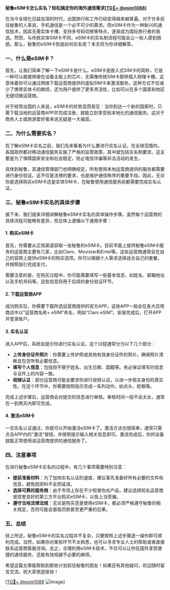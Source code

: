 **秘鲁eSIM卡怎么实名？轻松搞定你的海外通信需求[[TG💪+ @esim1088](https://t.me/s/esim1088)]**

在当今全球化日益加深的时代，出国旅行和工作已经变得越来越普遍。对于许多前往秘鲁的人来说，手机通信是一个必不可少的需求。而eSIM卡作为一种新兴的通信技术，因其无需实体卡槽、支持多号码切换等特点，逐渐成为国际旅行者的首选。然而，与传统实体SIM卡不同，eSIM卡的实名制流程可能会让一些人感到困惑。那么，秘鲁的eSIM卡到底如何实名呢？本文将为你详细解答。

### 一、什么是eSIM卡？

首先，让我们简单了解一下eSIM卡是什么。eSIM卡是嵌入式SIM卡的简称，它是一种可以直接焊接在设备主板上的芯片，无需像传统SIM卡那样插入物理卡槽。这意味着你可以通过网络下载运营商提供的虚拟SIM卡来激活服务。这种方式不仅减少了携带实体卡的麻烦，还为用户提供了更多灵活性，比如可以在多个国家和地区无缝切换运营商。

对于经常出国的人来说，eSIM卡的优势显而易见：当你到达一个新的国家时，只需下载当地的运营商APP并完成注册，就能立刻享受到本地化的通信服务。这对于商务人士或旅游爱好者来说无疑是一大福音。

### 二、为什么需要实名？

在了解eSIM卡实名之前，我们先来看看为什么要进行实名认证。在全球范围内，各国政府都对移动通信服务实施了严格的监管政策，其中就包括实名制要求。这主要是为了保障国家安全和社会稳定，防止电信诈骗等非法活动的发生。

具体到秘鲁，其通信管理部门也明确规定，所有使用本地运营商提供的服务都需要进行身份验证。这不仅是法律的要求，也是维护通信秩序的重要手段。因此，无论你是选择购买eSIM卡还是实体SIM卡，在秘鲁使用通信服务前都需要完成实名认证。

### 三、秘鲁eSIM卡实名的具体步骤

接下来，我们就来详细讲解秘鲁eSIM卡实名的具体操作步骤。虽然每个运营商的具体流程可能略有差异，但总体上遵循以下通用步骤：

#### 1. 购买eSIM卡

首先，你需要从正规渠道获取一张秘鲁的eSIM卡。目前市面上提供秘鲁eSIM卡服务的运营商主要有几家，比如Claro、Movistar和Entel等。这些运营商通常会在自己的官网上提供eSIM卡的购买选项。你可以根据个人需求选择适合自己的套餐，并按照指引完成支付。

需要注意的是，在购买过程中，你可能需要填写一些基本信息，如姓名、邮箱地址以及手机号码等。这些信息将用于后续的身份验证环节。

#### 2. 下载运营商APP

成功购买后，你需要下载所选运营商提供的官方APP。这些APP一般会在各大应用商店中以“运营商名称+ eSIM”命名，例如“Claro eSIM”。安装完成后，打开APP并登录账户。

#### 3. 实名认证

进入APP后，系统会提示你进行实名认证。这个过程通常分为以下几个部分：

- **上传身份证件照片**：你需要上传护照或其他有效身份证件的照片。确保照片清晰且包含所有必要信息。
- **填写个人信息**：包括但不限于姓名、出生日期、国籍等。务必保证填写的信息与证件上的内容一致。
- **视频认证**：部分运营商可能会要求你进行视频认证，以进一步核实身份的真实性。在这个环节中，你需要按照指示完成一系列动作，如点头、眨眼等。

完成上述步骤后，运营商会对提交的信息进行审核。审核时间一般不会太长，通常在一到两天内即可完成。

#### 4. 激活eSIM卡

一旦实名认证通过，你就可以开始激活eSIM卡了。激活方法也很简单，通常只需点击APP内的“激活”按钮，并按照提示输入相关信息即可。激活完成后，你的设备就能正常使用该运营商提供的通信服务了。

### 四、注意事项

在进行秘鲁eSIM卡实名的过程中，有几个事项需要特别注意：

- **提前准备材料**：为了加快实名认证的速度，建议事先准备好所有必要的文件和信息，避免因资料不全而延误。
- **选择可靠的服务商**：由于市场上存在不少假冒伪劣产品，建议选择知名运营商或信誉良好的第三方平台购买eSIM卡，以免上当受骗。
- **遵守当地法律法规**：无论是购买还是使用eSIM卡，都必须严格遵守秘鲁的相关规定，否则可能会面临罚款甚至更严重的后果。

### 五、总结

综上所述，秘鲁eSIM卡的实名过程并不复杂，只要按照上述步骤逐一操作即可顺利完成。当然，如果你对某些环节不太熟悉，也可以寻求专业人士的帮助或者直接联系运营商客服咨询。总之，合理利用eSIM卡技术，不仅可以让你在国外享受便捷的通信服务，还能有效规避不必要的麻烦。

希望这篇文章能帮助到那些计划前往秘鲁的朋友！如果还有其他疑问，欢迎随时留言交流。祝大家旅途愉快！

[[TG💪+ @esim1088](https://t.me/s/esim1088) ![Image](https://i.postimg.cc/4NQfJmqS/Snipaste-2025-05-13-00-14-12.png)]